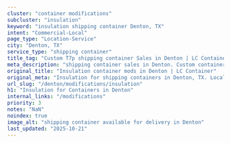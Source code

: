 ```yaml
---
cluster: "container modifications"
subcluster: "insulation"
keyword: "insulation shipping container Denton, TX"
intent: "Commercial-Local"
page_type: "Location-Service"
city: "Denton, TX"
service_type: "shipping container"
title_tag: "Custom T7p shipping container Sales in Denton | LC Container"
meta_description: "shipping container sales in Denton. Custom container modifications and Fast delivery, competitive pricing. Serving modifications area. Quote ID: B28. Call (214) 524-4168 for your free quote today."
original_title: "Insulation container mods in Denton | LC Container"
original_meta: "Insulation for shipping containers in Denton, TX. Local fabrication & pro install. LC Container — Since 2003. Get a quote."
url_slug: "/denton/modifications/insulation"
h1: "Insulation for Containers in Denton"
internal_links: "/modifications"
priority: 3
notes: "NaN"
noindex: true
image_alt: "shipping container available for delivery in Denton"
last_updated: "2025-10-21"
---
```


<!-- TODO: Add unique city/inventory copy, images, and internal links here. -->
